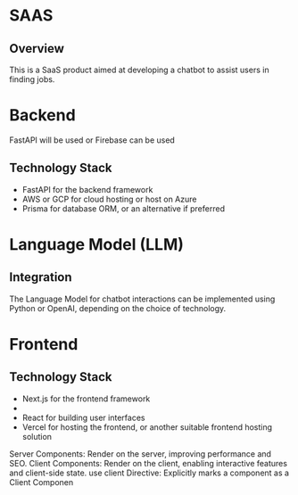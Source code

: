 # SAAS
## Overview
This is a SaaS product aimed at developing a chatbot to assist users in finding jobs.

# Backend
FastAPI will be used or Firebase can be used
## Technology Stack
- FastAPI for the backend framework
- AWS or GCP for cloud hosting or host on Azure
- Prisma for database ORM, or an alternative if preferred

# Language Model (LLM)

## Integration
The Language Model for chatbot interactions can be implemented using Python or OpenAI, depending on the choice of technology.

# Frontend

## Technology Stack
- Next.js for the frontend framework
-   
- React for building user interfaces
- Vercel for hosting the frontend, or another suitable frontend hosting solution



Server Components: Render on the server, improving performance and SEO.
Client Components: Render on the client, enabling interactive features and client-side state.
use client Directive: Explicitly marks a component as a Client Componen
